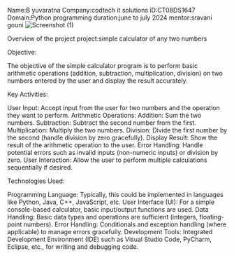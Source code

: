 Name:B yuvaratna
Company:codtech it solutions
iD:CT08DS1647
Domain:Python programming
duration:june to july 2024
mentor:sravani gouni
![Screenshot (1)](https://github.com/yuvaratna1018/task-one/assets/173226037/e23b0f39-dc57-4ebb-bab8-d2edbf97dbdc)

Overview of the project
project:simple calculator of any two numbers

Objective:

The objective of the simple calculator program is to perform basic arithmetic operations (addition, subtraction, multiplication, division) on two numbers entered by the user and display the result accurately.

Key Activities:

User Input: Accept input from the user for two numbers and the operation they want to perform.
Arithmetic Operations:
Addition: Sum the two numbers.
Subtraction: Subtract the second number from the first.
Multiplication: Multiply the two numbers.
Division: Divide the first number by the second (handle division by zero gracefully).
Display Result: Show the result of the arithmetic operation to the user.
Error Handling: Handle potential errors such as invalid inputs (non-numeric inputs) or division by zero.
User Interaction: Allow the user to perform multiple calculations sequentially if desired.

Technologies Used:

Programming Language: Typically, this could be implemented in languages like Python, Java, C++, JavaScript, etc.
User Interface (UI): For a simple console-based calculator, basic input/output functions are used.
Data Handling: Basic data types and operations are sufficient (integers, floating-point numbers).
Error Handling: Conditionals and exception handling (where applicable) to manage errors gracefully.
Development Tools: Integrated Development Environment (IDE) such as Visual Studio Code, PyCharm, Eclipse, etc., for writing and debugging code.
